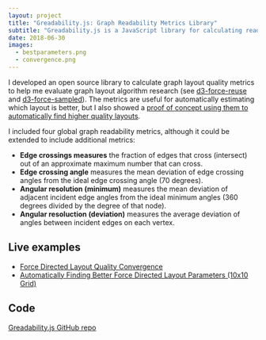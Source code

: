 ```yaml
---
layout: project
title: "Greadability.js: Graph Readability Metrics Library"
subtitle: "Greadability.js is a JavaScript library for calculating readability metrics on graph layouts."
date: 2018-06-30
images:
  - bestparameters.png
  - convergence.png
---
```


I developed an open source library to calculate graph layout quality metrics to help me evaluate graph layout algorithm research (see [d3-force-reuse](/projects/force-reuse) and [d3-force-sampled](/projects/force-sampled)). The metrics are useful for automatically estimating which layout is better, but I also showed a [proof of concept using them to automatically find higher quality layouts](https://bl.ocks.org/rpgove/553450ed8ef2a48acd4121a85653d880).

I included four global graph readability metrics, although it could be extended to include additional metrics:

* **Edge crossings measures** the fraction of edges that cross (intersect) out of an approximate maximum number that can cross.
* **Edge crossing angle** measures the mean deviation of edge crossing angles from the ideal edge crossing angle (70 degrees).
* **Angular resolution (minimum)** measures the mean deviation of adjacent incident edge angles from the ideal minimum angles (360 degrees divided by the degree of that node).
* **Angular resoluction (deviation)** measures the average deviation of angles between incident edges on each vertex.

## Live examples

* [Force Directed Layout Quality Convergence](https://bl.ocks.org/rpgove/8c8b08cc0ae1e1e969f5d2904a6a0e26)
* [Automatically Finding Better Force Directed Layout Parameters (10x10 Grid)](https://bl.ocks.org/rpgove/553450ed8ef2a48acd4121a85653d880)

## Code

[Greadability.js GitHub repo](https://github.com/rpgove/greadability)